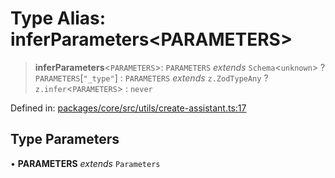 # Type Alias: inferParameters\<PARAMETERS\>

> **inferParameters**\<`PARAMETERS`\>: `PARAMETERS` *extends* `Schema`\<`unknown`\> ? `PARAMETERS`\[`"_type"`\] : `PARAMETERS` *extends* `z.ZodTypeAny` ? `z.infer`\<`PARAMETERS`\> : `never`

Defined in: [packages/core/src/utils/create-assistant.ts:17](https://github.com/GeoDaCenter/openassistant/blob/ae6e39c15b60e7a98a21d90a5bbeff5dc44c1295/packages/core/src/utils/create-assistant.ts#L17)

## Type Parameters

• **PARAMETERS** *extends* `Parameters`
